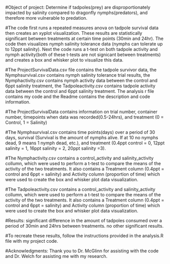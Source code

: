 #Object of project: Determine if tadpoles(prey) are disproportionately impacted by salinity compared to dragonfly nymphs(predators), and therefore more vulnerable to predation.

#The code first runs a repeated measures anova on tadpole survival data then creates an xyplot visualization. These results are statistically significant between treatments at certain time points (30min and 24hr). The code then visualizes nymph salinity tolerance data (nymphs can tolerate up to 12ppt salinity). Next the code runs a t-test on both tadpole activity and nymph activity(both of these t-tests are not signicant between treatments) and creates a box and whisker plot to visualize this data.

#The ProjectSurvivalData.csv file contains the tadpole survivor data, the Nymphsurvival.csv contains nymph salinity tolerance trial results, the Nymphactivity.csv contains nymph activity data between the control and 6ppt salinity treatment, the Tadpoleactivity.csv contains tadpole activity data between the control and 6ppt salinity treatment. The analysis r file contains my code and the Readme contains the description and code information.

#The ProjectSurvivalData contains information on trial number, container number, timepoints when data was recorded(0.5-24hrs), and treatment (0 = Control, 1 = Salinity)

#The Nymphsurvival.csv contains time points(days) over a period of 30 days, survival (Survival is the amount of nymphs alive. If at 10 no nymphs dead, 9 means 1 nymph dead, etc.), and treatment (0.4ppt control = 0, 12ppt salinity = 1, 16ppt salinity = 2, 20ppt salinity =3).

#The Nymphactivity.csv contains a control_activity and salinity_activity collumn, which were used to perform a t-test to compare the means of the activity of the two treatments. It also contains a Treatment column (0.4ppt = control and 6ppt = salinity) and Activity column (proportion of time) which were used to create the box and whisker plot data visualization. 

#The Tadpoleactivity.csv contains a control_activity and salinity_activity collumn, which were used to perform a t-test to compare the means of the activity of the two treatments. It also contains a Treatment column (0.4ppt = control and 6ppt = salinity) and Activity column (proportion of time) which were used to create the box and whisker plot data visualization. 


#Results: significant difference in the amount of tadpoles consumed over a period of 30min and 24hrs between treatments. no other significant results.

#To recreate these results, follow the instructions provided in the analysis.R file with my project code.

#Acknowledgments: Thank you to Dr. McGlinn for assisting with the code and Dr. Welch for assisting me with my research.



